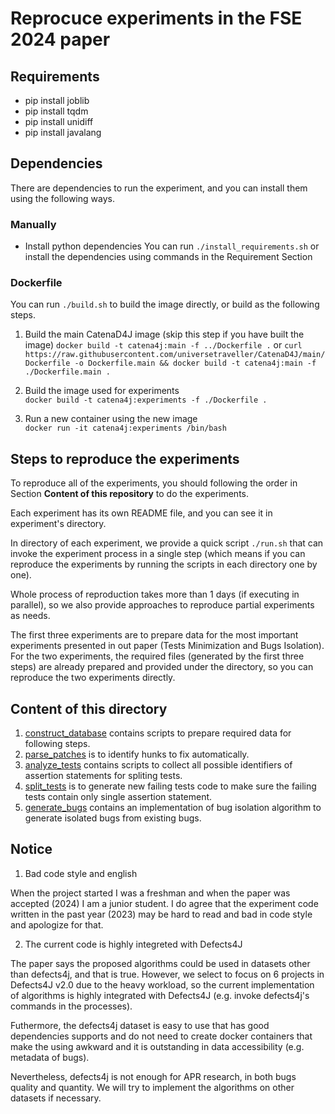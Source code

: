 # Reprocuce experiments in the FSE 2024 paper
## Requirements
* pip install joblib
* pip install tqdm
* pip install unidiff
* pip install javalang

## Dependencies
There are dependencies to run the experiment, and you can install them using the following ways.  
### Manually
* Install python dependencies
You can run `./install_requirements.sh` or install the dependencies using commands in the Requirement Section  

### Dockerfile
You can run `./build.sh` to build the image directly, or build as the following steps.  
1. Build the main CatenaD4J image (skip this step if you have built the image) 
`docker build -t catena4j:main -f ../Dockerfile .` or `curl https://raw.githubusercontent.com/universetraveller/CatenaD4J/main/Dockerfile -o Dockerfile.main && docker build -t catena4j:main -f ./Dockerfile.main .`  

2. Build the image used for experiments  
`docker build -t catena4j:experiments -f ./Dockerfile .`  

3. Run a new container using the new image  
`docker run -it catena4j:experiments /bin/bash`  

## Steps to reproduce the experiments
To reproduce all of the experiments, you should following the order in Section **Content of this repository** to do the experiments.  

Each experiment has its own README file, and you can see it in experiment's directory.  

In directory of each experiment, we provide a quick script `./run.sh` that can invoke the experiment process in a single step (which means if you can reproduce the experiments by running the scripts in each directory one by one).  

Whole process of reproduction takes more than 1 days (if executing in parallel), so we also provide approaches to reproduce partial experiments as needs.   

The first three experiments are to prepare data for the most important experiments presented in out paper (Tests Minimization and Bugs Isolation). For the two experiments, the required files (generated by the first three steps) are already prepared and provided under the directory, so you can reproduce the two experiments directly.  

## Content of this directory  
1. [construct\_database](scripts/construct_database) contains scripts to prepare required data for following steps.  
2. [parse\_patches](scripts/parse_patches) is to identify hunks to fix automatically.  
3. [analyze\_tests](scripts/analyze_tests) contains scripts to collect all possible identifiers of assertion statements for spliting tests.  
4. [split\_tests](scripts/split_tests) is to generate new failing tests code to make sure the failing tests contain only single assertion statement.  
5. [generate\_bugs](scripts/generate_bugs) contains an implementation of bug isolation algorithm to generate isolated bugs from existing bugs.  

## Notice
1. Bad code style and english  

When the project started I was a freshman and when the paper was accepted (2024) I am a junior student. I do agree that the experiment code written in the past year (2023) may be hard to read and bad in code style and apologize for that.  

2. The current code is highly integreted with Defects4J   

The paper says the proposed algorithms could be used in datasets other than defects4j, and that is true. However, we select to focus on 6 projects in Defects4J v2.0 due to the heavy workload, so the current implementation of algorithms is highly integrated with Defects4J (e.g. invoke defects4j's commands in the processes).   

Futhermore, the defects4j dataset is easy to use that has good dependencies supports and do not need to create docker containers that make the using awkward and it is outstanding in data accessibility (e.g. metadata of bugs).    

Nevertheless, defects4j is not enough for APR research, in both bugs quality and quantity. We will try to implement the algorithms on other datasets if necessary.  

